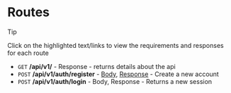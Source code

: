 # Routes

> [!TIP]
> Click on the highlighted text/links to view the requirements and responses for each route 

-   `GET` **/api/v1/** - Response - returns details about the api
-   `POST` **/api/v1/auth/register** - [Body](../src/routes/v1/auth/register-post.ts#L15-L19), [Response](../src/routes/v1/auth/register-post.ts#L21-L34) - Create a new account
-   `POST` **/api/v1/auth/login** - Body, Response - Returns a new session
